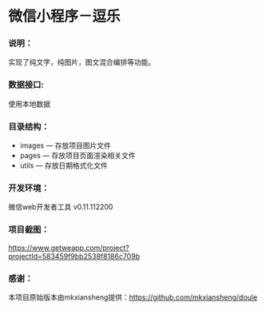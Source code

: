 # 微信小程序－逗乐

### 说明：

实现了纯文字，纯图片，图文混合编排等功能。

### 数据接口:

使用本地数据

### 目录结构：

- images — 存放项目图片文件
- pages — 存放项目页面渲染相关文件
- utils — 存放日期格式化文件

### 开发环境：

微信web开发者工具 v0.11.112200

### 项目截图：

https://www.getweapp.com/project?projectId=583459f9bb2538f8186c709b

### 感谢：
本项目原始版本由mkxiansheng提供：https://github.com/mkxiansheng/doule
